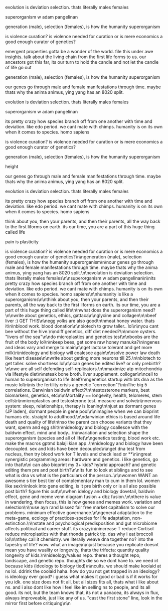 evolution is deviation selection. thats literally males females

superorganism w adam pangelinan

generation (male), selection (females), is how the humanity superorganism

is violence curation? is violence needed for curation or is mere economics a good enough curator of genetics?

emergent properties gotta be a wonder of the world. file this under awe insights. talk about the living chain from the first life forms to us. our ancestors got this far, its our turn to hold the candle and not let the candle of life go out

generation (male), selection (females), is how the humanity superorganism

our genes go through male and female manifestations through time. maybe thats why the anima animus, ying yang has an 8020 split.

evolution is deviation selection. thats literally males females

superorganism w adam pangelinan

its pretty crazy how species branch off from one another with time and deviation. like edo period. we cant mate with chimps. humanity is on its own when it comes to species. homo sapiens

is violence curation? is violence needed for curation or is mere economics a good enough curator of genetics?

generation (male), selection (females), is how the humanity superorganism


height

our genes go through male and female manifestations through time. maybe thats why the anima animus, ying yang has an 8020 split.

evolution is deviation selection. thats literally males females

its pretty crazy how species branch off from one another with time and deviation. like edo period. we cant mate with chimps. humanity is on its own when it comes to species. homo sapiens

think about you, then your parents, and then their parents, all the way back to the first liforms on earth. its our time, you are a part of this huge thing called life

pain is plasticity

is violence curation? is violence needed for curation or is mere economics a good enough curator of genetics?\n\ngeneration (male), selection (females), is how the humanity superorganism\n\nour genes go through male and female manifestations through time. maybe thats why the anima animus, ying yang has an 8020 split.\n\nevolution is deviation selection. thats literally males females\n\nsuperorganism w adam pangelinan\n\nits pretty crazy how species branch off from one another with time and deviation. like edo period. we cant mate with chimps. humanity is on its own when it comes to species. homo sapiens\n\nhumanity is like a superorganisms\n\nthink about you, then your parents, and then their parents, all the way back to the first liforms on earth. its our time, you are a part of this huge thing called life\n\nwhat does the superorganism need?\n\nwrite about genetics, ethics, gattaca\n\nglycine and collagen\n\nbeef liver :) GET THIS\n\negg yolks are also good\n\nmeat honey water. thats it\n\nblood work. blood donation\n\nbiotech to grow taller.. lol\n\nyou cant bee without the hive.\n\ndiff genetics, diff diet needed?\n\nmore oysters. "livers of the sea"\n\ndo microplastics and genetics test\n\nboobs are the fruit of the body lol\n\nkeep bees, get some raw honey manuka?\n\ngenes and ideas vary and merge to main\n\nget lactose tolerant and get more milk\n\nideology and biology will coalesce again\n\nsolve power law death like heart disease\n\nwrite about getting more neurons till 25.\n\nbiotech to get taller. solve shortness lol\n\ncan genes be edited live? or only prebirth?\n\nwe are all self defending self-replicators.\n\nmaximize atp mitochondria via lifestyle diet\n\nsteak bone broth. liver supplement. collogan\n\ncell to human to superorganism to life itself\n\ngenetics startup with bts dna as the music lol\n\nis the fertility crisis a genetic "correction"?\n\nThe big 5 correlations. Darwinian baldwin effect?\n\ntestosterone markers, best biomarkers, genetics, etc\n\nMortality == longevity, health, telomeres, stem cells\n\nmicroplastics and testosterone test. measure and solve\n\nnervous system: sleep, relationships, therapy is loaning\n\njust as dormant genes (JP laden), dormant people in gene pool\n\nimagine when we can bioprint humans etc. straight to adulthood.\n\ndarwinian ethics is based around life death and quality of life\n\nso the parent can choose variants that they want, sperm and egg shit\n\nideology and biology coallesce with the baldwin effect. mind and body...\n\nvariation and selection shape the superorganism (species and all of life)\n\ngenetics testing, blood work etc. make the macros gptmd balaji kian app..\n\nideology and biology have been decoupled. sex and kids have been decoupled\n\nget dna test from nucleus, then try blood work for T levels and check lead or **\n\ngreat synergistic programming areas: hardware and genetics. i like genetics, go into that\n\ni can also bioprint my 3+ kids? hybrid approach? and genetic editing them pre and post birth?\n\nIts fun to look at siblings and to see what is dna vs what is the particulars of the person..\n\nwomen WANT an awesome s tier best tier of complementary man to cum in them lol. women like sex\n\nlook into gene editing, is it pre birth only or is all also possible post birth? figure this out\n\nwhen idelogy and biology dovetail, baldwin effect, gene and meme venn diagram fusion + dbz fusion.\n\nthere is value in wandering, then focus, this is how genes and memes work. variation and selection\n\nuse ayn rand laissez fair free market capitalism to solve our problems. minimum effective governance.\n\ngeneral adaptation to the meta-game, ecology of practices-species for life adaptation, non-extinction.\n\nstate and psychological predisposition and gut microbiome affects political and career stuff. its crazy\n\nincrease T reduce Cortisol reduce microplastics with that rhonda patrick tip. das why i eat broccoli lol\n\nthey call it chemistry. we literally weave dna together no? into the tapestry of life? wow. what an image\n\njust because you replicate doesnt mean you have wuality or longevity, thats the trifecta: quantity quality longevity of kids.\n\nideology/values repo. theres a thought repo, landscape, and genetic repo. thoughts die so we dont have to. we need irl because kids (ideology to biology tied)\n\ncults. we should make koolaid at ns lol. ddrink the coolaid haha. how do you not get trapped in an ideology? is ideology ever good? i guess what makes it good or bad is if it works for you idk. one size does not fit all, but all sizes fits all, thats what i like about ns. and i also dont like how i feel like im selling ns to people, and its all good. its not, but the team knows that, its not a panacea, its always in flux, always improveable, just like any of us. "cast the first stone" line, look in the mirror first before critiquing\n\n